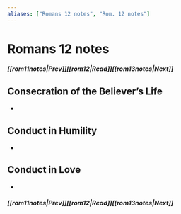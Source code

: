 ```yaml
---
aliases: ["Romans 12 notes", "Rom. 12 notes"]
---
```

# Romans 12 notes
##### <span class=arrow-left></span>[[rom11notes|Prev]]<span class=navigation-separator></span>[[rom12|Read]]<span class=navigation-separator></span>[[rom13notes|Next]]<span class=arrow-right></span>
## Consecration of the Believer’s Life
- 
## Conduct in Humility
- 
## Conduct in Love
- 
##### <span class=arrow-left></span>[[rom11notes|Prev]]<span class=navigation-separator></span>[[rom12|Read]]<span class=navigation-separator></span>[[rom13notes|Next]]<span class=arrow-right></span>